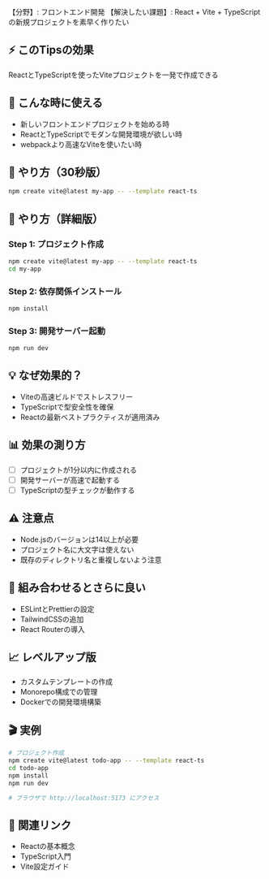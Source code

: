 【分野】: フロントエンド開発
【解決したい課題】: React + Vite + TypeScriptの新規プロジェクトを素早く作りたい

## ⚡ このTipsの効果
ReactとTypeScriptを使ったViteプロジェクトを一発で作成できる

## 📍 こんな時に使える
- 新しいフロントエンドプロジェクトを始める時
- ReactとTypeScriptでモダンな開発環境が欲しい時
- webpackより高速なViteを使いたい時

## 🎯 やり方（30秒版）
```bash
npm create vite@latest my-app -- --template react-ts
```

## 📱 やり方（詳細版）

### Step 1: プロジェクト作成
```bash
npm create vite@latest my-app -- --template react-ts
cd my-app
```

### Step 2: 依存関係インストール
```bash
npm install
```

### Step 3: 開発サーバー起動
```bash
npm run dev
```

## 💡 なぜ効果的？
- Viteの高速ビルドでストレスフリー
- TypeScriptで型安全性を確保
- Reactの最新ベストプラクティスが適用済み

## 📊 効果の測り方
- [ ] プロジェクトが1分以内に作成される
- [ ] 開発サーバーが高速で起動する
- [ ] TypeScriptの型チェックが動作する

## ⚠️ 注意点
- Node.jsのバージョンは14以上が必要
- プロジェクト名に大文字は使えない
- 既存のディレクトリ名と重複しないよう注意

## 🔗 組み合わせるとさらに良い
- ESLintとPrettierの設定
- TailwindCSSの追加
- React Routerの導入

## 📈 レベルアップ版
- カスタムテンプレートの作成
- Monorepo構成での管理
- Dockerでの開発環境構築

## 🎬 実例
```bash
# プロジェクト作成
npm create vite@latest todo-app -- --template react-ts
cd todo-app
npm install
npm run dev

# ブラウザで http://localhost:5173 にアクセス
```

## 🔄 関連リンク
- Reactの基本概念
- TypeScript入門
- Vite設定ガイド